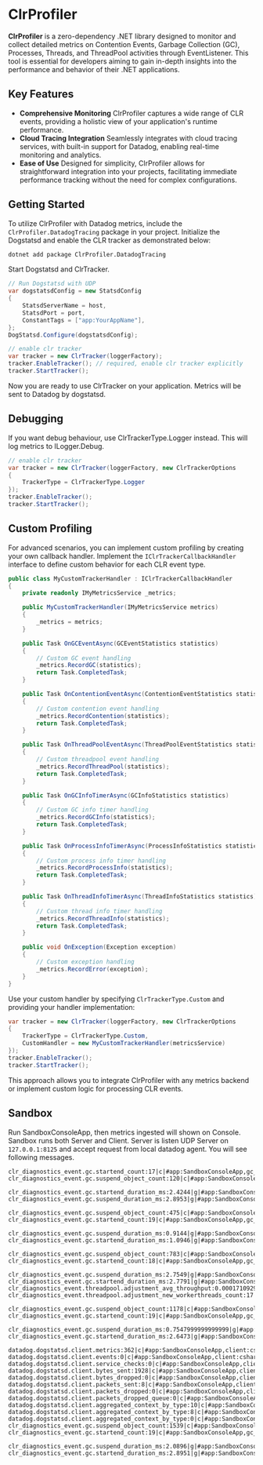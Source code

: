 # ClrProfiler

**ClrProfiler** is a zero-dependency .NET library designed to monitor and collect detailed metrics on Contention Events, Garbage Collection (GC), Processes, Threads, and ThreadPool activities through EventListener. This tool is essential for developers aiming to gain in-depth insights into the performance and behavior of their .NET applications.

## Key Features

- **Comprehensive Monitoring**
  ClrProfiler captures a wide range of CLR events, providing a holistic view of your application's runtime performance.
- **Cloud Tracing Integration**
  Seamlessly integrates with cloud tracing services, with built-in support for Datadog, enabling real-time monitoring and analytics.
- **Ease of Use**
  Designed for simplicity, ClrProfiler allows for straightforward integration into your projects, facilitating immediate performance tracking without the need for complex configurations.

## Getting Started

To utilize ClrProfiler with Datadog metrics, include the `ClrProfiler.DatadogTracing` package in your project. Initialize the Dogstatsd and enable the CLR tracker as demonstrated below:

```sh
dotnet add package ClrProfiler.DatadogTracing
```

Start Dogstatsd and ClrTracker.

```cs
// Run Dogstatsd with UDP
var dogstatsdConfig = new StatsdConfig
{
    StatsdServerName = host,
    StatsdPort = port,
    ConstantTags = ["app:YourAppName"],
};
DogStatsd.Configure(dogstatsdConfig);

// enable clr tracker
var tracker = new ClrTracker(loggerFactory);
tracker.EnableTracker(); // required, enable clr tracker explicitly
tracker.StartTracker();
```

Now you are ready to use ClrTracker on your application. Metrics will be sent to Datadog by dogstatsd.

## Debugging

If you want debug behaviour, use ClrTrackerType.Logger instead. This will log metrics to ILogger.Debug.

```cs
// enable clr tracker
var tracker = new ClrTracker(loggerFactory, new ClrTrackerOptions
{
    TrackerType = ClrTrackerType.Logger
});
tracker.EnableTracker();
tracker.StartTracker();
```

## Custom Profiling

For advanced scenarios, you can implement custom profiling by creating your own callback handler. Implement the `IClrTrackerCallbackHandler` interface to define custom behavior for each CLR event type.

```cs
public class MyCustomTrackerHandler : IClrTrackerCallbackHandler
{
    private readonly IMyMetricsService _metrics;

    public MyCustomTrackerHandler(IMyMetricsService metrics)
    {
        _metrics = metrics;
    }

    public Task OnGCEventAsync(GCEventStatistics statistics)
    {
        // Custom GC event handling
        _metrics.RecordGC(statistics);
        return Task.CompletedTask;
    }

    public Task OnContentionEventAsync(ContentionEventStatistics statistics)
    {
        // Custom contention event handling
        _metrics.RecordContention(statistics);
        return Task.CompletedTask;
    }

    public Task OnThreadPoolEventAsync(ThreadPoolEventStatistics statistics)
    {
        // Custom threadpool event handling
        _metrics.RecordThreadPool(statistics);
        return Task.CompletedTask;
    }

    public Task OnGCInfoTimerAsync(GCInfoStatistics statistics)
    {
        // Custom GC info timer handling
        _metrics.RecordGCInfo(statistics);
        return Task.CompletedTask;
    }

    public Task OnProcessInfoTimerAsync(ProcessInfoStatistics statistics)
    {
        // Custom process info timer handling
        _metrics.RecordProcessInfo(statistics);
        return Task.CompletedTask;
    }

    public Task OnThreadInfoTimerAsync(ThreadInfoStatistics statistics)
    {
        // Custom thread info timer handling
        _metrics.RecordThreadInfo(statistics);
        return Task.CompletedTask;
    }

    public void OnException(Exception exception)
    {
        // Custom exception handling
        _metrics.RecordError(exception);
    }
}
```

Use your custom handler by specifying `ClrTrackerType.Custom` and providing your handler implementation:

```cs
var tracker = new ClrTracker(loggerFactory, new ClrTrackerOptions
{
    TrackerType = ClrTrackerType.Custom,
    CustomHandler = new MyCustomTrackerHandler(metricsService)
});
tracker.EnableTracker();
tracker.StartTracker();
```

This approach allows you to integrate ClrProfiler with any metrics backend or implement custom logic for processing CLR events.

## Sandbox

Run SandboxConsoleApp, then metrics ingested will shown on Console. Sandbox runs both Server and Client. Server is listen UDP Server on `127.0.0.1:8125` and accept request from local datadog agent.
You will see following messages.

```
clr_diagnostics_event.gc.startend_count:17|c|#app:SandboxConsoleApp,gc_gen:2,gc_type:0,gc_reason:induced
clr_diagnostics_event.gc.suspend_object_count:120|c|#app:SandboxConsoleApp,gc_suspend_reason:gc

clr_diagnostics_event.gc.startend_duration_ms:2.4244|g|#app:SandboxConsoleApp,gc_gen:2,gc_type:0,gc_reason:induced
clr_diagnostics_event.gc.suspend_duration_ms:2.8953|g|#app:SandboxConsoleApp,gc_suspend_reason:gc

clr_diagnostics_event.gc.suspend_object_count:475|c|#app:SandboxConsoleApp,gc_suspend_reason:gc
clr_diagnostics_event.gc.startend_count:19|c|#app:SandboxConsoleApp,gc_gen:2,gc_type:0,gc_reason:induced

clr_diagnostics_event.gc.suspend_duration_ms:0.9144|g|#app:SandboxConsoleApp,gc_suspend_reason:gc
clr_diagnostics_event.gc.startend_duration_ms:1.0946|g|#app:SandboxConsoleApp,gc_gen:2,gc_type:0,gc_reason:induced

clr_diagnostics_event.gc.suspend_object_count:783|c|#app:SandboxConsoleApp,gc_suspend_reason:gc
clr_diagnostics_event.gc.startend_count:18|c|#app:SandboxConsoleApp,gc_gen:2,gc_type:0,gc_reason:induced

clr_diagnostics_event.gc.suspend_duration_ms:2.7549|g|#app:SandboxConsoleApp,gc_suspend_reason:gc
clr_diagnostics_event.gc.startend_duration_ms:2.7791|g|#app:SandboxConsoleApp,gc_gen:2,gc_type:0,gc_reason:induced
clr_diagnostics_event.threadpool.adjustment_avg_throughput:0.00017109293075546954|g|#app:SandboxConsoleApp,thread_adjust_reason:warmup
clr_diagnostics_event.threadpool.adjustment_new_workerthreads_count:17|g|#app:SandboxConsoleApp,thread_adjust_reason:warmup

clr_diagnostics_event.gc.suspend_object_count:1178|c|#app:SandboxConsoleApp,gc_suspend_reason:gc
clr_diagnostics_event.gc.startend_count:19|c|#app:SandboxConsoleApp,gc_gen:2,gc_type:0,gc_reason:induced

clr_diagnostics_event.gc.suspend_duration_ms:0.7547999999999999|g|#app:SandboxConsoleApp,gc_suspend_reason:gc
clr_diagnostics_event.gc.startend_duration_ms:2.6473|g|#app:SandboxConsoleApp,gc_gen:2,gc_type:0,gc_reason:induced

datadog.dogstatsd.client.metrics:362|c|#app:SandboxConsoleApp,client:csharp,client_version:7.0.0.0,client_transport:udp,app:SandboxConsoleApp
datadog.dogstatsd.client.events:0|c|#app:SandboxConsoleApp,client:csharp,client_version:7.0.0.0,client_transport:udp,app:SandboxConsoleApp
datadog.dogstatsd.client.service_checks:0|c|#app:SandboxConsoleApp,client:csharp,client_version:7.0.0.0,client_transport:udp,app:SandboxConsoleApp
datadog.dogstatsd.client.bytes_sent:1928|c|#app:SandboxConsoleApp,client:csharp,client_version:7.0.0.0,client_transport:udp,app:SandboxConsoleApp
datadog.dogstatsd.client.bytes_dropped:0|c|#app:SandboxConsoleApp,client:csharp,client_version:7.0.0.0,client_transport:udp,app:SandboxConsoleApp
datadog.dogstatsd.client.packets_sent:8|c|#app:SandboxConsoleApp,client:csharp,client_version:7.0.0.0,client_transport:udp,app:SandboxConsoleApp
datadog.dogstatsd.client.packets_dropped:0|c|#app:SandboxConsoleApp,client:csharp,client_version:7.0.0.0,client_transport:udp,app:SandboxConsoleApp
datadog.dogstatsd.client.packets_dropped_queue:0|c|#app:SandboxConsoleApp,client:csharp,client_version:7.0.0.0,client_transport:udp,app:SandboxConsoleApp
datadog.dogstatsd.client.aggregated_context_by_type:10|c|#app:SandboxConsoleApp,client:csharp,client_version:7.0.0.0,client_transport:udp,app:SandboxConsoleApp,metrics_type:gauge
datadog.dogstatsd.client.aggregated_context_by_type:8|c|#app:SandboxConsoleApp,client:csharp,client_version:7.0.0.0,client_transport:udp,app:SandboxConsoleApp,metrics_type:count
datadog.dogstatsd.client.aggregated_context_by_type:0|c|#app:SandboxConsoleApp,client:csharp,client_version:7.0.0.0,client_transport:udp,app:SandboxConsoleApp,metrics_type:set
clr_diagnostics_event.gc.suspend_object_count:1539|c|#app:SandboxConsoleApp,gc_suspend_reason:gc
clr_diagnostics_event.gc.startend_count:19|c|#app:SandboxConsoleApp,gc_gen:2,gc_type:0,gc_reason:induced

clr_diagnostics_event.gc.suspend_duration_ms:2.0896|g|#app:SandboxConsoleApp,gc_suspend_reason:gc
clr_diagnostics_event.gc.startend_duration_ms:2.8951|g|#app:SandboxConsoleApp,gc_gen:2,gc_type:0,gc_reason:induced
```
